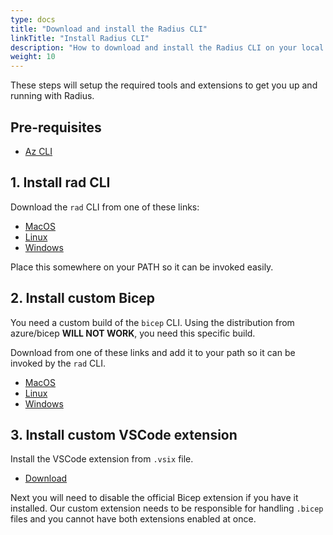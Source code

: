 ```yaml
---
type: docs
title: "Download and install the Radius CLI"
linkTitle: "Install Radius CLI"
description: "How to download and install the Radius CLI on your local machine"
weight: 10
---
```


These steps will setup the required tools and extensions to get you up and running with Radius.

## Pre-requisites

- [Az CLI](https://docs.microsoft.com/en-us/cli/azure/install-azure-cli)

## 1. Install rad CLI

Download the `rad` CLI from one of these links:

- [MacOS](https://radiuspublic.blob.core.windows.net/tools/rad/edge/macos-x64/rad)
- [Linux](https://radiuspublic.blob.core.windows.net/tools/rad/edge/linux-x64/rad)
- [Windows](https://radiuspublic.blob.core.windows.net/tools/rad/edge/windows-x64/rad.exe)

Place this somewhere on your PATH so it can be invoked easily.

## 2. Install custom Bicep

You need a custom build of the `bicep` CLI. Using the distribution from azure/bicep **WILL NOT WORK**, you need this specific build.

Download from one of these links and add it to your path so it can be invoked by the `rad` CLI.

- [MacOS](https://radiuspublic.blob.core.windows.net/tools/macos-x64/bicep)
- [Linux](https://radiuspublic.blob.core.windows.net/tools/linux-x64/bicep)
- [Windows](https://radiuspublic.blob.core.windows.net/tools/windows-x64/bicep.exe)

## 3. Install custom VSCode extension

Install the VSCode extension from `.vsix` file.

- [Download](https://radiuspublic.blob.core.windows.net/tools/vscode/edge/rad-vscode-bicep.vsix)

Next you will need to disable the official Bicep extension if you have it installed. Our custom extension needs to be responsible for handling `.bicep` files and you cannot have both extensions enabled at once.